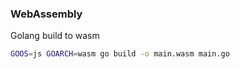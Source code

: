 ### WebAssembly

Golang build to wasm

```bash
GOOS=js GOARCH=wasm go build -o main.wasm main.go
```